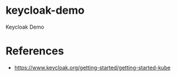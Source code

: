 # keycloak-demo
Keycloak Demo

# References

- https://www.keycloak.org/getting-started/getting-started-kube

